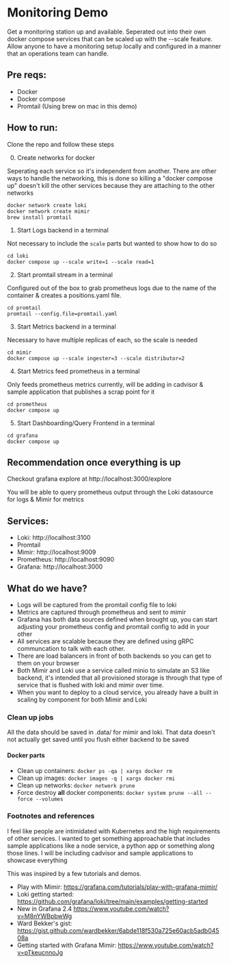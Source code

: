 # Monitoring Demo

Get a monitoring station up and available. Seperated out into their own docker compose services that can be scaled up with the --scale feature. Allow anyone to have a monitoring setup locally and configured in a manner that an operations team can handle.

## Pre reqs:

* Docker
* Docker compose 
* Promtail (Using brew on mac in this demo)

## How to run:

Clone the repo and follow these steps

0. Create networks for docker

Seperating each service so it's independent from another. There are other ways to handle the networking, this is done so killing a "docker compose up" doesn't kill the other services because they are attaching to the other networks 

```
docker network create loki
docker network create mimir
brew install promtail
```

1. Start Logs backend in a terminal

Not necessary to include the `scale` parts but wanted to show how to do so 

```
cd loki 
docker compose up --scale write=1 --scale read=1 
```

2. Start promtail stream in a terminal

Configured out of the box to grab prometheus logs due to the name of the container & creates a positions.yaml file.

```
cd promtail
promtail --config.file=promtail.yaml 
```

3. Start Metrics backend in a terminal

Necessary to have multiple replicas of each, so the scale is needed

```
cd mimir
docker compose up --scale ingester=3 --scale distributor=2 
```

4. Start Metrics feed prometheus in a terminal 

Only feeds prometheus metrics currently, will be adding in cadvisor & sample application that publishes a scrap point for it

```
cd prometheus
docker compose up 
```

5. Start Dashboarding/Query Frontend in a terminal

```
cd grafana
docker compose up
```

## Recommendation once everything is up

Checkout grafana explore at http://localhost:3000/explore

You will be able to query prometheus output through the Loki datasource for logs & Mimir for metrics 

## Services:

* Loki:       http://localhost:3100
* Promtail
* Mimir:      http://localhost:9009
* Prometheus: http://localhost:9090
* Grafana:    http://localhost:3000

## What do we have?

* Logs will be captured from the promtail config file to loki
* Metrics are captured through prometheus and sent to mimir
* Grafana has both data sources defined when brought up, you can start adjusting your prometheus config and promtail config to add in your other 
* All services are scalable because they are defined using gRPC communcation to talk with each other.
* There are load balancers in front of both backends so you can get to them on your browser
* Both Mimir and Loki use a service called minio to simulate an S3 like backend, it's intended that all provisioned storage is through that type of service that is flushed with loki and mimir over time. 
* When you want to deploy to a cloud service, you already have a built in scaling by component for both Mimir and Loki 

### Clean up jobs

All the data should be saved in .data/ for mimir and loki. That data doesn't not actually get saved until you flush either backend to be saved

#### Docker parts

* Clean up containers: `docker ps -qa | xargs docker rm`
* Clean up images: `docker images -q | xargs docker rmi`
* Clean up networks: `docker network prune` 
* Force destroy **all** docker components: `docker system prune --all --force --volumes` 

### Footnotes and references

I feel like people are intimidated with Kubernetes and the high requirements of other services. I wanted to get something approachable that includes sample applications like a node service, a python app or something along those lines. I will be including cadvisor and sample applications to showcase everything

This was inspired by a few tutorials and demos. 

* Play with Mimir: https://grafana.com/tutorials/play-with-grafana-mimir/
* Loki getting started: https://github.com/grafana/loki/tree/main/examples/getting-started
* New in Grafana 2.4 https://www.youtube.com/watch?v=M8nYWBpbwWg 
* Ward Bekker's gist: https://gist.github.com/wardbekker/6abde118f530a725e60acb5adb04508a
* Getting started with Grafana Mimir: https://www.youtube.com/watch?v=pTkeucnnoJg  
